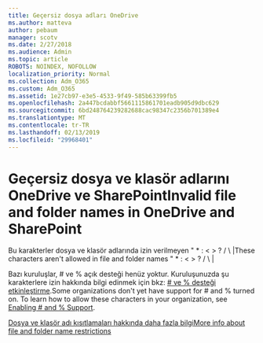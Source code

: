```yaml
---
title: Geçersiz dosya adları OneDrive
ms.author: matteva
author: pebaum
manager: scotv
ms.date: 2/27/2018
ms.audience: Admin
ms.topic: article
ROBOTS: NOINDEX, NOFOLLOW
localization_priority: Normal
ms.collection: Adm_O365
ms.custom: Adm_O365
ms.assetid: 1e27cb97-e3e5-4533-9f49-585b63399fb5
ms.openlocfilehash: 2a447bcdabbf5661115861701eadb905d9dbc629
ms.sourcegitcommit: 6bd248764239282688cac98347c2356b701389e4
ms.translationtype: MT
ms.contentlocale: tr-TR
ms.lasthandoff: 02/13/2019
ms.locfileid: "29968401"
---
```

# <a name="invalid-file-and-folder-names-in-onedrive-and-sharepoint"></a><span data-ttu-id="69e8f-102">Geçersiz dosya ve klasör adlarını OneDrive ve SharePoint</span><span class="sxs-lookup"><span data-stu-id="69e8f-102">Invalid file and folder names in OneDrive and SharePoint</span></span>

<span data-ttu-id="69e8f-p101">Bu karakterler dosya ve klasör adlarında izin verilmeyen " \* : \< \> ? / \ |</span><span class="sxs-lookup"><span data-stu-id="69e8f-p101">These characters aren't allowed in file and folder names " \* : \< \> ? / \ |</span></span> 
  
<span data-ttu-id="69e8f-p102">Bazı kuruluşlar, # ve % açık desteği henüz yoktur. Kuruluşunuzda şu karakterlere izin hakkında bilgi edinmek için bkz: [# ve % desteği etkinleştirme](https://go.microsoft.com/fwlink/?linkid=862611).</span><span class="sxs-lookup"><span data-stu-id="69e8f-p102">Some organizations don't yet have support for # and % turned on. To learn how to allow these characters in your organization, see [Enabling # and % Support](https://go.microsoft.com/fwlink/?linkid=862611).</span></span> 
  
[<span data-ttu-id="69e8f-107">Dosya ve klasör adı kısıtlamaları hakkında daha fazla bilgi</span><span class="sxs-lookup"><span data-stu-id="69e8f-107">More info about file and folder name restrictions</span></span>](https://go.microsoft.com/fwlink/?linkid=866430)
  

